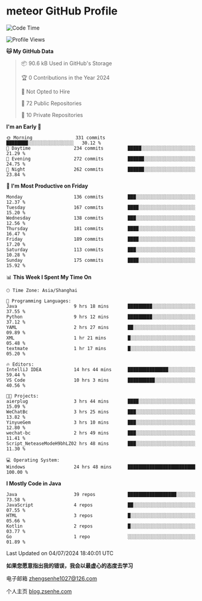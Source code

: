 
# meteor  GitHub Profile 

<!--START_SECTION:waka-->
![Code Time](http://img.shields.io/badge/Code%20Time-116%20hrs%2029%20mins-blue)

![Profile Views](http://img.shields.io/badge/Profile%20Views-24-blue)

**🐱 My GitHub Data** 

> 📦 90.6 kB Used in GitHub's Storage 
 > 
> 🏆 0 Contributions in the Year 2024
 > 
> 🚫 Not Opted to Hire
 > 
> 📜 72 Public Repositories 
 > 
> 🔑 10 Private Repositories 
 > 
**I'm an Early 🐤** 

```text
🌞 Morning                331 commits         ████████░░░░░░░░░░░░░░░░░   30.12 % 
🌆 Daytime                234 commits         █████░░░░░░░░░░░░░░░░░░░░   21.29 % 
🌃 Evening                272 commits         ██████░░░░░░░░░░░░░░░░░░░   24.75 % 
🌙 Night                  262 commits         ██████░░░░░░░░░░░░░░░░░░░   23.84 % 
```
📅 **I'm Most Productive on Friday** 

```text
Monday                   136 commits         ███░░░░░░░░░░░░░░░░░░░░░░   12.37 % 
Tuesday                  167 commits         ████░░░░░░░░░░░░░░░░░░░░░   15.20 % 
Wednesday                138 commits         ███░░░░░░░░░░░░░░░░░░░░░░   12.56 % 
Thursday                 181 commits         ████░░░░░░░░░░░░░░░░░░░░░   16.47 % 
Friday                   189 commits         ████░░░░░░░░░░░░░░░░░░░░░   17.20 % 
Saturday                 113 commits         ███░░░░░░░░░░░░░░░░░░░░░░   10.28 % 
Sunday                   175 commits         ████░░░░░░░░░░░░░░░░░░░░░   15.92 % 
```


📊 **This Week I Spent My Time On** 

```text
🕑︎ Time Zone: Asia/Shanghai

💬 Programming Languages: 
Java                     9 hrs 18 mins       █████████░░░░░░░░░░░░░░░░   37.55 % 
Python                   9 hrs 12 mins       █████████░░░░░░░░░░░░░░░░   37.12 % 
YAML                     2 hrs 27 mins       ██░░░░░░░░░░░░░░░░░░░░░░░   09.89 % 
XML                      1 hr 21 mins        █░░░░░░░░░░░░░░░░░░░░░░░░   05.48 % 
textmate                 1 hr 17 mins        █░░░░░░░░░░░░░░░░░░░░░░░░   05.20 % 

🔥 Editors: 
IntelliJ IDEA            14 hrs 44 mins      ███████████████░░░░░░░░░░   59.44 % 
VS Code                  10 hrs 3 mins       ██████████░░░░░░░░░░░░░░░   40.56 % 

🐱‍💻 Projects: 
aierplug                 3 hrs 44 mins       ████░░░░░░░░░░░░░░░░░░░░░   15.09 % 
WeChatBc                 3 hrs 25 mins       ███░░░░░░░░░░░░░░░░░░░░░░   13.82 % 
YinyueGem                3 hrs 10 mins       ███░░░░░░░░░░░░░░░░░░░░░░   12.80 % 
wechat-bc                2 hrs 49 mins       ███░░░░░░░░░░░░░░░░░░░░░░   11.41 % 
Script_NeteaseModeH9bhLZ02 hrs 48 mins       ███░░░░░░░░░░░░░░░░░░░░░░   11.30 % 

💻 Operating System: 
Windows                  24 hrs 48 mins      █████████████████████████   100.00 % 
```

**I Mostly Code in Java** 

```text
Java                     39 repos            ██████████████████░░░░░░░   73.58 % 
JavaScript               4 repos             ██░░░░░░░░░░░░░░░░░░░░░░░   07.55 % 
HTML                     3 repos             █░░░░░░░░░░░░░░░░░░░░░░░░   05.66 % 
Kotlin                   2 repos             █░░░░░░░░░░░░░░░░░░░░░░░░   03.77 % 
Go                       1 repo              ░░░░░░░░░░░░░░░░░░░░░░░░░   01.89 % 
```




 Last Updated on 04/07/2024 18:40:01 UTC
<!--END_SECTION:waka-->


**如果您愿意指出我的错误，我会以最虚心的态度去学习**

电子邮箱 zhengsenhe1027@126.com

个人主页 [blog.zsenhe.com](http://blog.zsenhe.com/)


